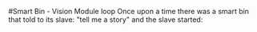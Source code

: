 #Smart Bin - Vision Module
	loop
	Once upon a time there was a smart bin that told to its slave: 
	"tell me a story" and the slave started:

